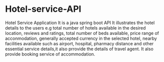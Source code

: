 # Hotel-service-API


Hotel Service Application 
It is a java spring boot API
It illustrates the hotel details to the users e.g total number of hotels available in the desired location, reviews and ratings, total number of beds available, price range of acconmodation, generally accepted currency in the selected hotel, nearby facilities available such as airport, hospital, pharmacy distance and other essential service details,it also prrovide the details of travel agent.
It also provide booking service of accommodation.
